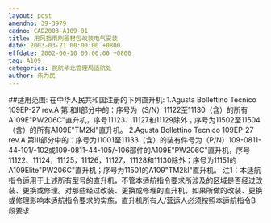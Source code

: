 ```yaml
---
layout: post
amendno: 39-3979
cadno: CAD2003-A109-01
title: 用风挡雨刷器材包改装电气安装
date: 2003-03-21 00:00:00 +0800
effdate: 2002-06-10 00:00:00 +0800
tag: A109
categories: 民航华北管理局适航处
author: 朱为民
---
```


##适用范围:
在中华人民共和国注册的下列直升机:
1.Agusta Bollettino Tecnico 109EP-27 rev.A 第I和II部分中的：序号为（S/N）11122至11130（含）的所有A109E"PW206C"直升机，序号11123、11127和11129除外；序号为11502至11504（含）的所有A109E"TM2kl"直升机。
2.Agusta Bollettino Tecnico 109EP-27 rev.A 第III部分中的：序号为11001至11133（含）的装有件号为（P/N）109-0811-44-101/-102或109-0811-44-105/-106部件的A109E"PW206C"直升机，序号11122、11124，11125，11126，11127，11128和11130除外；序号为11151的A109Elite"PW206C"直升机；序号为11501的A109"TM2kl"直升机。
注1：本适航指令适用于上述所有型号的直升机，不管本适航指令要求所涉及的区域是否经过改装、更换或修理。对那些经过改装、更换或修理的直升机，如果所做的改装、更换或修理影响本适航指令要求的实施，直升机所有人/营运人必须按照本适航指令B段要求

